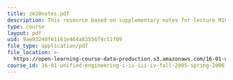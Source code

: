 ```yaml
---
title: zm10notes.pdf
description: This resource based on supplementary notes for lecture M10.
type: course
layout: pdf
uid: 9ae93240f61181e464a83556f4c11f09
file_type: application/pdf
file_location: >-
  https://open-learning-course-data-production.s3.amazonaws.com/16-01-unified-engineering-i-ii-iii-iv-fall-2005-spring-2006/9ae93240f61181e464a83556f4c11f09_zm10notes.pdf
course_id: 16-01-unified-engineering-i-ii-iii-iv-fall-2005-spring-2006
---
```

